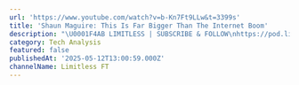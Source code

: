 ```yaml
---
url: 'https://www.youtube.com/watch?v=b-Kn7Ft9LLw&t=3399s'
title: 'Shaun Maguire: This Is Far Bigger Than The Internet Boom'
description: "\U0001F4AB LIMITLESS | SUBSCRIBE & FOLLOW\nhttps://pod.link/1813210890\nhttps://x.com/LimitlessFT\n\n------\nShaun Maguire, partner at Sequoia and former physicist turned investor, joins the Limitless Podcast to e..."
category: Tech Analysis
featured: false
publishedAt: '2025-05-12T13:00:59.000Z'
channelName: Limitless FT
---
```


